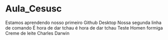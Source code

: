 # Aula_Cesusc
 Estamos aprendendo nosso primeiro Github Desktop
Nossa segunda linha de comando
É hora de dar tchau 
é hora de dar tchau
Teste
Homen formiga
Creme de leite
Charles Darwin
